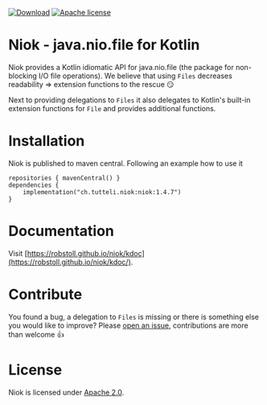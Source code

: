 <!-- for master -->
<!--
[![Download](https://img.shields.io/badge/Download-1.4.7-%23007ec6)](https://search.maven.org/artifact/ch.tutteli.niok/niok/1.4.7/jar)
[![Apache license](https://img.shields.io/badge/license-Apache%202.0-brightgreen.svg)](http://opensource.org/licenses/Apache2.0)
[![Build Status Ubuntu](https://github.com/robstoll/niok/workflows/Ubuntu/badge.svg?event=push)](https://github.com/robstoll/niok/actions?query=workflow%3AUbuntu+branch%3Amaster)
[![Build Status Windows](https://github.com/robstoll/niok/workflows/Windows/badge.svg?event=push)](https://github.com/robstoll/niok/actions?query=workflow%3AWindows+branch%3Amaster)
[![SonarCloud Status](https://sonarcloud.io/api/project_badges/measure?project=robstoll_niok&metric=alert_status)](https://sonarcloud.io/dashboard?id=robstoll_niok)
-->
<!-- for a specific release -->

[![Download](https://img.shields.io/badge/Download-1.4.7-%23007ec6)](https://search.maven.org/artifact/ch.tutteli.niok/niok/1.4.7/jar)
[![Apache license](https://img.shields.io/badge/license-Apache%202.0-brightgreen.svg)](http://opensource.org/licenses/Apache2.0)


# Niok - java.nio.file for Kotlin

Niok provides a Kotlin idiomatic API for java.nio.file (the package for non-blocking I/O file operations).
We believe that using `Files` decreases readability => extension functions to the rescue :smirk: 

Next to providing delegations to `Files` it also delegates to Kotlin's built-in extension functions for `File` and
provides additional functions.

# Installation

Niok is published to maven central. Following an example how to use it

```
repositories { mavenCentral() }
dependencies {
    implementation("ch.tutteli.niok:niok:1.4.7")
}
```

# Documentation

Visit [https://robstoll.github.io/niok/kdoc](https://robstoll.github.io/niok/kdoc/).

# Contribute
You found a bug, a delegation to `Files` is missing or there is something else you would like to improve?
Please [open an issue](https://github.com/robstoll/niok/issues/new), contributions are more than welcome :+1:

# License
Niok is licensed under [Apache 2.0](http://opensource.org/licenses/Apache2.0).
